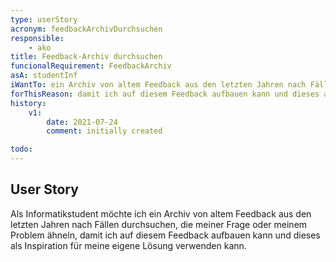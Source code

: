 ```yaml
---
type: userStory
acronym: feedbackArchivDurchsuchen
responsible:
    - ako
title: Feedback-Archiv durchsuchen
funcionalRequirement: FeedbackArchiv
asA: studentInf 
iWantTo: ein Archiv von altem Feedback aus den letzten Jahren nach Fällen durchsuchen, die meiner Frage oder meinem Problem ähneln
forThisReason: damit ich auf diesem Feedback aufbauen kann und dieses als Inspiration für meine eigene Lösung verwenden kann
history:
    v1:
        date: 2021-07-24
        comment: initially created

todo:
---
```


## User Story

Als Informatikstudent möchte ich ein Archiv von altem Feedback aus den letzten Jahren nach Fällen durchsuchen, die meiner Frage oder meinem Problem ähneln, damit ich auf diesem Feedback aufbauen kann und dieses als Inspiration für meine eigene Lösung verwenden kann.
